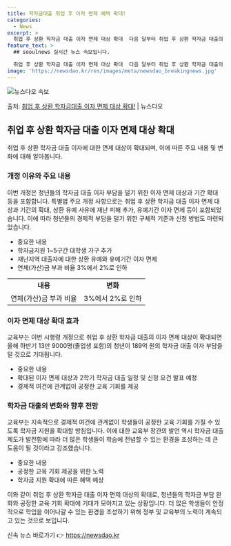 ```yaml
---
title: 학자금대출 취업 후 이자 면제 혜택 확대!
categories:
  - News
excerpt: >
  취업 후 상환 학자금 대출 이자 면제 대상 확대  다음 달부터 취업 후 상환 학자금 대출의 이자 면제 대상이…
feature_text: >
  ## seoulnews 실시간 뉴스 속보입니다.

  취업 후 상환 학자금 대출 이자 면제 대상 확대  다음 달부터 취업 후 상환 학자금 대출의 이자 면제 대상이…
image: 'https://newsdao.kr/res/images/meta/newsdao_breakingnews.jpg'
---
```


![뉴스다오 속보](https://newsdao.kr/res/images/meta/newsdao_breakingnews.jpg)

<p>출처: <a href="https://newsdao.kr/4289" rel="dofollow">취업 후 상환 학자금대출 이자 면제 대상 확대!</a> | 뉴스다오</p>

<h2 data-ke-size="size26">취업 후 상환 학자금 대출 이자 면제 대상 확대</h2>
<p data-ke-size="size16">취업 후 상환 학자금 대출 이자에 대한 면제 대상이 확대되며, 이에 따른 주요 내용 및 변화에 대해 알아봅니다.</p>

<h3>개정 이유와 주요 내용</h3>
<p data-ke-size="size16">이번 개정은 청년들의 학자금 대출 이자 부담을 덜기 위한 이자 면제 대상과 기간 확대 등을 포함합니다. 특별법 주요 개정 사항으로는 취업 후 상환 학자금 대출 이자 면제 대상과 기간의 확대, 상환 유예 사유에 재난 피해 추가, 유예기간 이자 면제 등이 포함되었습니다. 이에 따라 청년들의 경제적 부담을 덜기 위한 구체적 기준과 신청 방법도 마련되었습니다.</p>
<ul>
    <li>중요한 내용</li>
    <li>학자금지원 1~5구간 대학생 가구 추가</li>
    <li>재난지역 대출자에 대한 상환 유예와 유예기간 이자 면제</li>
    <li>연체(가산)금 부과 비율 3%에서 2%로 인하</li>
</ul>
<table>
    <tr>
        <td style="text-align: center; height: 17px;"><b>내용</b></td>
        <td style="text-align: center; height: 17px;"><b>변화</b></td>
    </tr>
    <tr>
        <td style="text-align: center; height: 17px;">연체(가산)금 부과 비율</td>
        <td style="text-align: center; height: 17px;">3%에서 2%로 인하</td>
    </tr>
</table>

<h3>이자 면제 대상 확대 효과</h3>
<p data-ke-size="size16">교육부는 이번 시행령 개정으로 취업 후 상환 학자금 대출의 이자 면제 대상이 확대되면 올해 하반기 13만 9000명(졸업생 포함)의 청년이 189억 원의 학자금 대출 이자 부담을 덜 것으로 기대됩니다.</p>
<ul>
    <li>중요한 내용</li>
    <li>확대된 이자 면제 대상과 2학기 학자금 대출 일정 및 신청 요건 발표 예정</li>
    <li>경제적 여건에 관계없이 공정한 교육 기회를 제공</li>
</ul>

<h3>학자금 대출의 변화와 향후 전망</h3>
<p data-ke-size="size16">교육부는 지속적으로 경제적 여건에 관계없이 학생들이 공정한 교육 기회를 가질 수 있도록 학자금 지원을 확대할 방침입니다. 이에 대한 교육부 장관의 발언 역시 학자금 대출 제도가 발전함에 따라 더 많은 학생들이 학습에 전념할 수 있는 환경을 조성하는 데 큰 도움이 될 것이라고 강조했습니다.</p>
<ul>
    <li>중요한 내용</li>
    <li>공정한 교육 기회 제공을 위한 노력</li>
    <li>학자금 지원 확대에 따른 혜택 예상</li>
</ul>

<p data-ke-size="size16">이와 같이 취업 후 상환 학자금 대출 이자 면제 대상의 확대로, 청년들의 학자금 부담 완화와 공정한 교육 기회 확대에 기대가 모아지고 있는 상황입니다. 더 많은 학생들이 안정적으로 학업을 이어나갈 수 있는 환경을 조성하기 위해 정부 및 교육부의 노력이 계속되고 있는 것으로 보입니다.</p> 

신속 뉴스 바로가기 👉 <a href="https://newsdao.kr" rel="dofollow">https://newsdao.kr</a>


